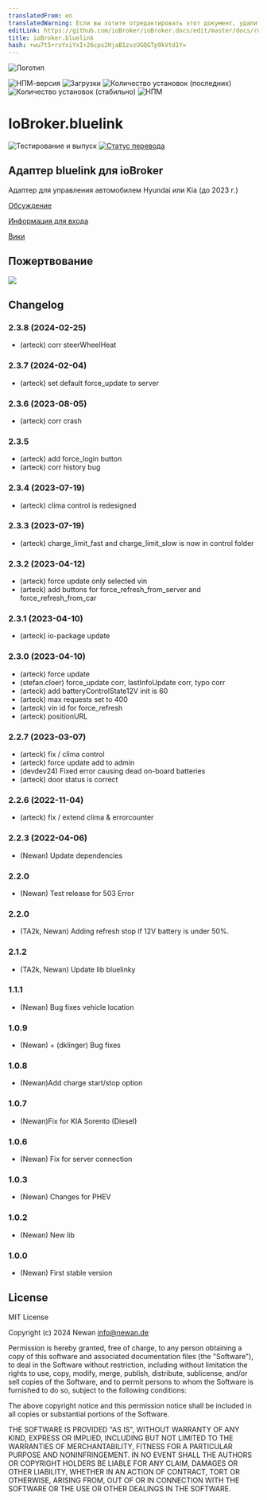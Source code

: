 ```yaml
---
translatedFrom: en
translatedWarning: Если вы хотите отредактировать этот документ, удалите поле «translatedFrom», в противном случае этот документ будет снова автоматически переведен
editLink: https://github.com/ioBroker/ioBroker.docs/edit/master/docs/ru/adapterref/iobroker.bluelink/README.md
title: ioBroker.bluelink
hash: +wu7t5+rsYxiYxI+26cps2HjaB1zvzUGQGTp9kVtd1Y=
---
```

![Логотип](../../../en/adapterref/iobroker.bluelink/admin/bluelink.png)

![НПМ-версия](https://img.shields.io/npm/v/iobroker.bluelink.svg)
![Загрузки](https://img.shields.io/npm/dm/iobroker.bluelink.svg)
![Количество установок (последних)](https://iobroker.live/badges/bluelink-installed.svg)
![Количество установок (стабильно)](https://iobroker.live/badges/bluelink-stable.svg)
![НПМ](https://nodei.co/npm/iobroker.bluelink.png?downloads=true)

# IoBroker.bluelink
![Тестирование и выпуск](https://github.com/Newan/iobroker.bluelink/workflows/Test%20and%20Release/badge.svg) [![Статус перевода](https://weblate.iobroker.net/widgets/adapters/-/bluelink/svg-badge.svg)](https://weblate.iobroker.net/engage/adapters/?utm_source=widget)

## Адаптер bluelink для ioBroker
Адаптер для управления автомобилем Hyundai или Kia (до 2023 г.)

[Обсуждение](https://forum.iobroker.net/topic/43592/adapter-hyundai-bluelink-oder-kia-uvo)

[Информация для входа](https://developers.kia.com/web/v1/kia/specification/account/account_authorize)

[Вики](https://github.com/Newan/ioBroker.bluelink/wiki)

<!-- Заполнитель следующей версии (в начале строки):

https://github.com/AlCalzone/release-script#usage npm run Release Major -- -p iobroker License --all 0.9.8 -> 1.0.0 npm Run Release Minor -- -p iobroker License --all 0.9 .8 -> 0.10.0 npm run Release patch -- -p iobroker License --all 0.9.8 -> 0.9.9 npm Run Release Pre-Release Beta -- -p iobroker License --all v0.2.1 -> v0.2.2 -бета.0

### **РАБОТА В ПРОГРЕССЕ** -->
## Пожертвование
[![](https://www.paypalobjects.com/de_DE/DE/i/btn/btn_donateCC_LG.gif)](https://www.paypal.com/cgi-bin/webscr?cmd=_s-xclick&hosted_button_id=L55UBQJKJEUJL)

## Changelog
### 2.3.8 (2024-02-25)
* (arteck) corr steerWheelHeat

### 2.3.7 (2024-02-04)
* (arteck) set default force_update to server

### 2.3.6 (2023-08-05)
* (arteck) corr crash

### 2.3.5 
* (arteck) add force_login button
* (arteck) corr history bug

### 2.3.4 (2023-07-19)
* (arteck) clima control is redesigned

### 2.3.3 (2023-07-19)
* (arteck) charge_limit_fast and charge_limit_slow is now in control folder

### 2.3.2 (2023-04-12)
* (arteck) force update only selected vin
* (arteck) add buttons for force_refresh_from_server and force_refresh_from_car

### 2.3.1 (2023-04-10)
* (arteck) io-package update

### 2.3.0 (2023-04-10)
* (arteck) force update
* (stefan.cloer) force_update corr, lastInfoUpdate corr, typo corr
* (arteck) add batteryControlState12V init is 60
* (arteck) max requests set to 400
* (arteck) vin id for force_refresh 
* (arteck) positionURL

### 2.2.7 (2023-03-07)
* (arteck) fix / clima control
* (arteck) force update add to admin
* (devdev24) Fixed error causing dead on-board batteries
* (arteck) door status is correct

### 2.2.6 (2022-11-04)
* (arteck) fix / extend clima & errorcounter

### 2.2.3 (2022-04-06)
* (Newan) Update dependencies

### 2.2.0
* (Newan) Test release for 503 Error

### 2.2.0

* (TA2k, Newan) Adding refresh stop if 12V battery is under 50%.

### 2.1.2
* (TA2k, Newan) Update lib bluelinky

### 1.1.1
* (Newan) Bug fixes vehicle location

### 1.0.9
* (Newan) + (dklinger) Bug fixes

### 1.0.8
* (Newan)Add charge start/stop option

### 1.0.7
* (Newan)Fix for KIA Sorento (Diesel)

### 1.0.6
* (Newan) Fix for server connection

### 1.0.3
* (Newan) Changes for PHEV

### 1.0.2
* (Newan) New lib

### 1.0.0
* (Newan) First stable version

## License
MIT License

Copyright (c) 2024 Newan <info@newan.de>

Permission is hereby granted, free of charge, to any person obtaining a copy
of this software and associated documentation files (the "Software"), to deal
in the Software without restriction, including without limitation the rights
to use, copy, modify, merge, publish, distribute, sublicense, and/or sell
copies of the Software, and to permit persons to whom the Software is
furnished to do so, subject to the following conditions:

The above copyright notice and this permission notice shall be included in all
copies or substantial portions of the Software.

THE SOFTWARE IS PROVIDED "AS IS", WITHOUT WARRANTY OF ANY KIND, EXPRESS OR
IMPLIED, INCLUDING BUT NOT LIMITED TO THE WARRANTIES OF MERCHANTABILITY,
FITNESS FOR A PARTICULAR PURPOSE AND NONINFRINGEMENT. IN NO EVENT SHALL THE
AUTHORS OR COPYRIGHT HOLDERS BE LIABLE FOR ANY CLAIM, DAMAGES OR OTHER
LIABILITY, WHETHER IN AN ACTION OF CONTRACT, TORT OR OTHERWISE, ARISING FROM,
OUT OF OR IN CONNECTION WITH THE SOFTWARE OR THE USE OR OTHER DEALINGS IN THE
SOFTWARE.
